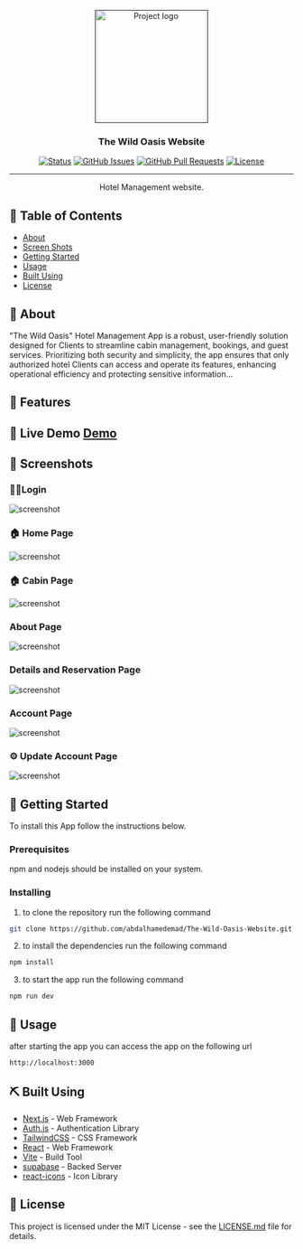<p align="center">
  <a href="" rel="noopener">
 <img src=".//app/icon.png" alt="Project logo" width="200"></a>
 </a>
</p>

<h3 align="center">The Wild Oasis Website</h3>

<div align="center">

[![Status](https://img.shields.io/badge/status-active-success.svg)]()
[![GitHub Issues](https://img.shields.io/github/issues/kylelobo/The-Documentation-Compendium.svg)](https://github.com/kylelobo/The-Documentation-Compendium/issues)
[![GitHub Pull Requests](https://img.shields.io/github/issues-pr/kylelobo/The-Documentation-Compendium.svg)](https://github.com/kylelobo/The-Documentation-Compendium/pulls)
[![License](https://img.shields.io/badge/license-MIT-blue.svg)](/LICENSE)

</div>

---

<p align="center"> Hotel Management website.
    <br> 
</p>

## 📝 Table of Contents

- [About](#about)
- [Screen Shots](#screen_shots)
- [Getting Started](#getting_started)
- [Usage](#usage)
- [Built Using](#built_using)
- [License](#license)

## 🧐 About <a name = "about"></a>

"The Wild Oasis" Hotel Management App is a robust, user-friendly solution designed for Clients to streamline cabin management, bookings, and guest services. Prioritizing both security and simplicity, the app ensures that only authorized hotel Clients can access and operate its features, enhancing operational efficiency and protecting sensitive information...

## 🧐 Features <a name = "Features"></a>

## 🚀 Live Demo <a name = "life_demo" href="https://the-wild-oasis-dusky-kappa.vercel.app/" >Demo</a>

## 📸 Screenshots <a name = "screen_shots"></a>

### 🚶‍➡️Login

![screenshot](https://github.com/abdalhamedemad/The-Wild-Oasis-Website/blob/master/screenshots/login-page.png?raw=true)

### 🏠 Home Page

![screenshot](https://github.com/abdalhamedemad/The-Wild-Oasis-Website/blob/master/screenshots/home-page.png?raw=true)

### 🏠 Cabin Page

![screenshot](https://github.com/abdalhamedemad/The-Wild-Oasis-Website/blob/master/screenshots/cabins-page.png?raw=true)

### About Page

![screenshot](https://github.com/abdalhamedemad/The-Wild-Oasis-Website/blob/master/screenshots/about-page.png?raw=true)

### Details and Reservation Page

![screenshot](https://github.com/abdalhamedemad/The-Wild-Oasis-Website/blob/master/screenshots/DetailsandReservation-page.png?raw=true)

### Account Page

![screenshot](https://github.com/abdalhamedemad/The-Wild-Oasis-Website/blob/master/screenshots/account-page.png?raw=true)

### ⚙️ Update Account Page

![screenshot](https://github.com/abdalhamedemad/The-Wild-Oasis-Website/blob/master/screenshots/update-profile-page.png?raw=true)

## 🏁 Getting Started <a name = "getting_started"></a>

To install this App follow the instructions below.

### Prerequisites

npm and nodejs should be installed on your system.

### Installing

1. to clone the repository run the following command

```bash
git clone https://github.com/abdalhamedemad/The-Wild-Oasis-Website.git
```

2. to install the dependencies run the following command

```bash
npm install
```

3. to start the app run the following command

```bash
npm run dev
```

## 🎈 Usage <a name="usage"></a>

after starting the app you can access the app on the following url

```bash
http://localhost:3000
```

## ⛏️ Built Using <a name = "built_using"></a>

- [Next.js](https://nextjs.org/) - Web Framework
- [Auth.js](https://authjs.dev/) - Authentication Library
- [TailwindCSS](https://tailwindcss.com/) - CSS Framework
- [React](https://reactjs.org/) - Web Framework
- [Vite](https://vitejs.dev/) - Build Tool
- [supabase](https://supabase.com/) - Backed Server
- [react-icons](https://react-icons.github.io/react-icons/) - Icon Library

## 📄 License <a name = "authors"></a>

This project is licensed under the MIT License - see the [LICENSE.md](/LICENSE) file for details.
